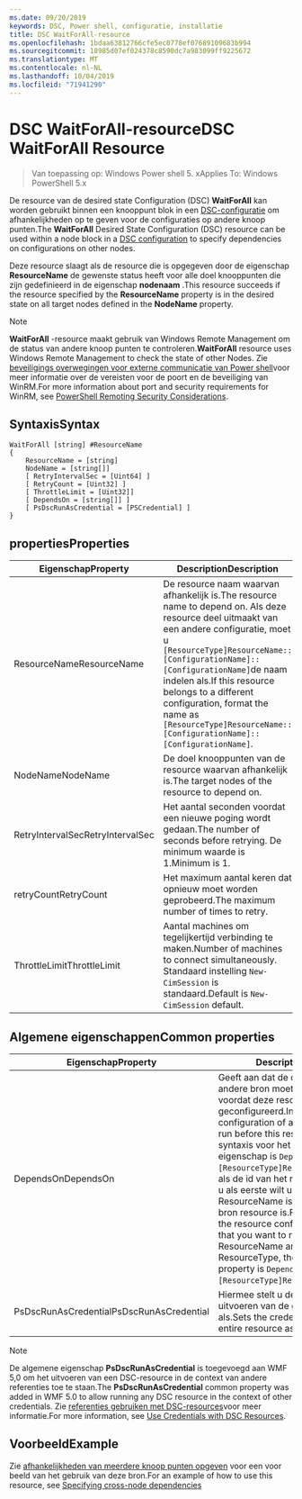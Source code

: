 ```yaml
---
ms.date: 09/20/2019
keywords: DSC, Power shell, configuratie, installatie
title: DSC WaitForAll-resource
ms.openlocfilehash: 1bdaa63812766cfe5ec0778ef07689109683b994
ms.sourcegitcommit: 18985d07ef024378c8590dc7a983099ff9225672
ms.translationtype: MT
ms.contentlocale: nl-NL
ms.lasthandoff: 10/04/2019
ms.locfileid: "71941290"
---
```

# <a name="dsc-waitforall-resource"></a><span data-ttu-id="70909-103">DSC WaitForAll-resource</span><span class="sxs-lookup"><span data-stu-id="70909-103">DSC WaitForAll Resource</span></span>

> <span data-ttu-id="70909-104">Van toepassing op: Windows Power shell 5. x</span><span class="sxs-lookup"><span data-stu-id="70909-104">Applies To: Windows PowerShell 5.x</span></span>

<span data-ttu-id="70909-105">De resource van de desired state Configuration (DSC) **WaitForAll** kan worden gebruikt binnen een knooppunt blok in een [DSC-configuratie](../../../configurations/configurations.md) om afhankelijkheden op te geven voor de configuraties op andere knoop punten.</span><span class="sxs-lookup"><span data-stu-id="70909-105">The **WaitForAll** Desired State Configuration (DSC) resource can be used within a node block in a [DSC configuration](../../../configurations/configurations.md) to specify dependencies on configurations on other nodes.</span></span>

<span data-ttu-id="70909-106">Deze resource slaagt als de resource die is opgegeven door de eigenschap **ResourceName** de gewenste status heeft voor alle doel knooppunten die zijn gedefinieerd in de eigenschap **nodenaam** .</span><span class="sxs-lookup"><span data-stu-id="70909-106">This resource succeeds if the resource specified by the **ResourceName** property is in the desired state on all target nodes defined in the **NodeName** property.</span></span>

> [!NOTE]
> <span data-ttu-id="70909-107">**WaitForAll** -resource maakt gebruik van Windows Remote Management om de status van andere knoop punten te controleren.</span><span class="sxs-lookup"><span data-stu-id="70909-107">**WaitForAll** resource uses Windows Remote Management to check the state of other Nodes.</span></span> <span data-ttu-id="70909-108">Zie [beveiligings overwegingen voor externe communicatie van Power shell](/powershell/scripting/learn/remoting/winrmsecurity?view=powershell-6)voor meer informatie over de vereisten voor de poort en de beveiliging van WinRM.</span><span class="sxs-lookup"><span data-stu-id="70909-108">For more information about port and security requirements for WinRM, see [PowerShell Remoting Security Considerations](/powershell/scripting/learn/remoting/winrmsecurity?view=powershell-6).</span></span>

## <a name="syntax"></a><span data-ttu-id="70909-109">Syntaxis</span><span class="sxs-lookup"><span data-stu-id="70909-109">Syntax</span></span>

```Syntax
WaitForAll [string] #ResourceName
{
    ResourceName = [string]
    NodeName = [string[]]
    [ RetryIntervalSec = [Uint64] ]
    [ RetryCount = [Uint32] ]
    [ ThrottleLimit = [Uint32]]
    [ DependsOn = [string[]] ]
    [ PsDscRunAsCredential = [PSCredential] ]
}
```

## <a name="properties"></a><span data-ttu-id="70909-110">properties</span><span class="sxs-lookup"><span data-stu-id="70909-110">Properties</span></span>

|<span data-ttu-id="70909-111">Eigenschap</span><span class="sxs-lookup"><span data-stu-id="70909-111">Property</span></span> |<span data-ttu-id="70909-112">Description</span><span class="sxs-lookup"><span data-stu-id="70909-112">Description</span></span> |
|---|---|
|<span data-ttu-id="70909-113">ResourceName</span><span class="sxs-lookup"><span data-stu-id="70909-113">ResourceName</span></span> |<span data-ttu-id="70909-114">De resource naam waarvan afhankelijk is.</span><span class="sxs-lookup"><span data-stu-id="70909-114">The resource name to depend on.</span></span> <span data-ttu-id="70909-115">Als deze resource deel uitmaakt van een andere configuratie, moet u `[ResourceType]ResourceName::[ConfigurationName]::[ConfigurationName]`de naam indelen als.</span><span class="sxs-lookup"><span data-stu-id="70909-115">If this resource belongs to a different configuration, format the name as `[ResourceType]ResourceName::[ConfigurationName]::[ConfigurationName]`.</span></span> |
|<span data-ttu-id="70909-116">NodeName</span><span class="sxs-lookup"><span data-stu-id="70909-116">NodeName</span></span> |<span data-ttu-id="70909-117">De doel knooppunten van de resource waarvan afhankelijk is.</span><span class="sxs-lookup"><span data-stu-id="70909-117">The target nodes of the resource to depend on.</span></span> |
|<span data-ttu-id="70909-118">RetryIntervalSec</span><span class="sxs-lookup"><span data-stu-id="70909-118">RetryIntervalSec</span></span> |<span data-ttu-id="70909-119">Het aantal seconden voordat een nieuwe poging wordt gedaan.</span><span class="sxs-lookup"><span data-stu-id="70909-119">The number of seconds before retrying.</span></span> <span data-ttu-id="70909-120">De minimum waarde is 1.</span><span class="sxs-lookup"><span data-stu-id="70909-120">Minimum is 1.</span></span> |
|<span data-ttu-id="70909-121">retryCount</span><span class="sxs-lookup"><span data-stu-id="70909-121">RetryCount</span></span> |<span data-ttu-id="70909-122">Het maximum aantal keren dat opnieuw moet worden geprobeerd.</span><span class="sxs-lookup"><span data-stu-id="70909-122">The maximum number of times to retry.</span></span> |
|<span data-ttu-id="70909-123">ThrottleLimit</span><span class="sxs-lookup"><span data-stu-id="70909-123">ThrottleLimit</span></span> |<span data-ttu-id="70909-124">Aantal machines om tegelijkertijd verbinding te maken.</span><span class="sxs-lookup"><span data-stu-id="70909-124">Number of machines to connect simultaneously.</span></span> <span data-ttu-id="70909-125">Standaard instelling `New-CimSession` is standaard.</span><span class="sxs-lookup"><span data-stu-id="70909-125">Default is `New-CimSession` default.</span></span> |

## <a name="common-properties"></a><span data-ttu-id="70909-126">Algemene eigenschappen</span><span class="sxs-lookup"><span data-stu-id="70909-126">Common properties</span></span>

|<span data-ttu-id="70909-127">Eigenschap</span><span class="sxs-lookup"><span data-stu-id="70909-127">Property</span></span> |<span data-ttu-id="70909-128">Description</span><span class="sxs-lookup"><span data-stu-id="70909-128">Description</span></span> |
|---|---|
|<span data-ttu-id="70909-129">DependsOn</span><span class="sxs-lookup"><span data-stu-id="70909-129">DependsOn</span></span> |<span data-ttu-id="70909-130">Geeft aan dat de configuratie van een andere bron moet worden uitgevoerd voordat deze resource wordt geconfigureerd.</span><span class="sxs-lookup"><span data-stu-id="70909-130">Indicates that the configuration of another resource must run before this resource is configured.</span></span> <span data-ttu-id="70909-131">De syntaxis voor het gebruik van deze eigenschap is `DependsOn = "[ResourceType]ResourceName"`bijvoorbeeld als de id van het resource-script blok dat u als eerste wilt uitvoeren, de naam ResourceName is en het type van de bron resource is.</span><span class="sxs-lookup"><span data-stu-id="70909-131">For example, if the ID of the resource configuration script block that you want to run first is ResourceName and its type is ResourceType, the syntax for using this property is `DependsOn = "[ResourceType]ResourceName"`.</span></span> |
|<span data-ttu-id="70909-132">PsDscRunAsCredential</span><span class="sxs-lookup"><span data-stu-id="70909-132">PsDscRunAsCredential</span></span> |<span data-ttu-id="70909-133">Hiermee stelt u de referentie in voor het uitvoeren van de gehele resource als.</span><span class="sxs-lookup"><span data-stu-id="70909-133">Sets the credential for running the entire resource as.</span></span> |

> [!NOTE]
> <span data-ttu-id="70909-134">De algemene eigenschap **PsDscRunAsCredential** is toegevoegd aan WMF 5,0 om het uitvoeren van een DSC-resource in de context van andere referenties toe te staan.</span><span class="sxs-lookup"><span data-stu-id="70909-134">The **PsDscRunAsCredential** common property was added in WMF 5.0 to allow running any DSC resource in the context of other credentials.</span></span> <span data-ttu-id="70909-135">Zie [referenties gebruiken met DSC-resources](../../../configurations/runasuser.md)voor meer informatie.</span><span class="sxs-lookup"><span data-stu-id="70909-135">For more information, see [Use Credentials with DSC Resources](../../../configurations/runasuser.md).</span></span>

## <a name="example"></a><span data-ttu-id="70909-136">Voorbeeld</span><span class="sxs-lookup"><span data-stu-id="70909-136">Example</span></span>

<span data-ttu-id="70909-137">Zie [afhankelijkheden van meerdere knoop punten opgeven](../../../configurations/crossNodeDependencies.md) voor een voor beeld van het gebruik van deze bron.</span><span class="sxs-lookup"><span data-stu-id="70909-137">For an example of how to use this resource, see [Specifying cross-node dependencies](../../../configurations/crossNodeDependencies.md)</span></span>